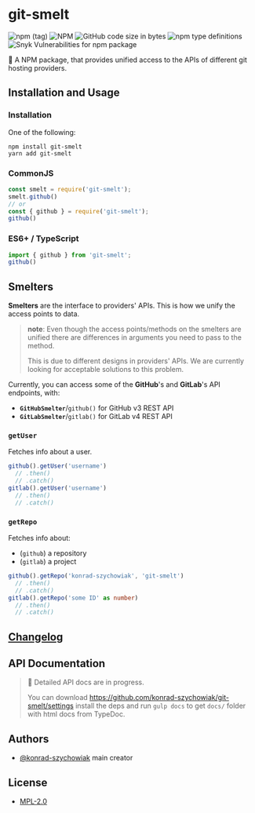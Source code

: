 # git-smelt
![npm (tag)](https://img.shields.io/npm/v/git-smelt/latest?style=flat-square)
![NPM](https://img.shields.io/npm/l/git-smelt?style=flat-square)
![GitHub code size in bytes](https://img.shields.io/github/languages/code-size/konrad-szychowiak/git-smelt?style=flat-square)
![npm type definitions](https://img.shields.io/npm/types/git-smelt?style=flat-square)
![Snyk Vulnerabilities for npm package](https://img.shields.io/snyk/vulnerabilities/npm/git-smelt?style=flat-square)

🚧 A NPM package, that provides unified access to the APIs of different git hosting providers.

## Installation and Usage

### Installation
One of the following:
```shell script
npm install git-smelt
yarn add git-smelt
```

### CommonJS
```js
const smelt = require('git-smelt');
smelt.github()
// or
const { github } = require('git-smelt');
github()
```

### ES6+ / TypeScript
```ts
import { github } from 'git-smelt';
github()
```

## Smelters

**Smelters** are the interface to providers' APIs.
This is how we unify the access points to data.

> **note**: Even though the access points/methods on the smelters are unified
> there are differences in arguments you need to pass to the method.
>
> This is due to different designs in providers' APIs.
> We are currently looking for acceptable solutions to this problem.

Currently, you can access some of the **GitHub**'s and **GitLab**'s API endpoints, with:

+ **`GitHubSmelter`**/`github()` for GitHub v3 REST API
+ **`GitLabSmelter`**/`gitlab()` for GitLab v4 REST API

### `getUser`

Fetches info about a user.

```js
github().getUser('username')
  // .then()
  // .catch()
gitlab().getUser('username')
  // .then()
  // .catch()
```

### `getRepo`

Fetches info about:
+ (`github`) a repository
+ (`gitlab`) a project

```ts
github().getRepo('konrad-szychowiak', 'git-smelt')
  // .then()
  // .catch()
gitlab().getRepo('some ID' as number)
  // .then()
  // .catch()
```

## [Changelog]

## API Documentation

> 🚧 Detailed API docs are in progress. 
>
> You can download https://github.com/konrad-szychowiak/git-smelt/settings
> install the deps and run `gulp docs` to get `docs/` folder with html docs from TypeDoc. 

## Authors

+ [@konrad-szychowiak] main creator

## License

+ [MPL-2.0]

[MPL-2.0]: ./LICENSE
[Changelog]: ./CHANGELOG.md
[@konrad-szychowiak]: https://github.com/konrad-szychowiak

